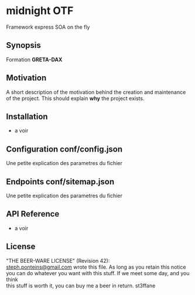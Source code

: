 # midnight OTF

Framework express SOA on the fly

## Synopsis

Formation **GRETA-DAX**


## Motivation

A short description of the motivation behind the creation and maintenance of the project. This should explain **why** the project exists.

## Installation

* a voir

## Configuration conf/config.json

Une petite explication des parametres du fichier


## Endpoints conf/sitemap.json

Une petite explication des parametres du fichier


## API Reference

* a voir


## License

  "THE BEER-WARE LICENSE" (Revision 42):  
  <steph.ponteins@gmail.com>   wrote  this file.  As long as you retain this notice  
  you can do whatever you want with this stuff. If we meet  some day, and you think  
  this stuff is worth it, you can buy me a beer in return.                 st3ffane  
  
